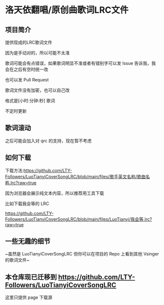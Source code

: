 # 洛天依翻唱/原创曲歌词LRC文件

## 项目简介

提供现成的LRC歌词文件

因为是手动对的，所以可能不太准

歌词可能会有点错误，如果歌词明显不准或者有错别字可以发 Issue 告诉我，我会在之后有空时统一改

也可以发 Pull Request

歌词文件没有加密，也可以自己改

格式是[小时:分钟:秒] 歌词

不定时更新

## 歌词滚动
之后可能会加入对 qrc 的支持，现在暂不考虑

## 如何下载

下载方法:https://github.com/LTY-Followers/LuoTianyiCoverSongLRC/blob/main/files/歌手英文名称/歌曲名称.lrc?raw=true

因为浏览器会展示纯文本内容，所以推荐用工具下载

比如下载我会等的 LRC

https://github.com/LTY-Followers/LuoTianyiCoverSongLRC/blob/main/files/LuoTianyi/我会等.lrc?raw=true





## 一些无趣的细节

~虽然是 LuoTianyiCoverSongLRC 但你可以在项目的 Repo 上看到其他 Vsinger 的歌词文件~

## 本仓库现已迁移到 https://github.com/LTY-Followers/LuoTianyiCoverSongLRC
这里只提供 page 下载源

